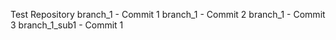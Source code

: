Test Repository
branch_1 - Commit 1
branch_1 - Commit 2
branch_1 - Commit 3
branch_1_sub1 - Commit 1

